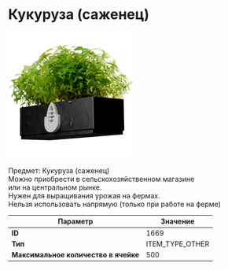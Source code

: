 # Кукуруза (саженец)

![Item Image](../img/1669.webp?raw=true)

Предмет: Кукуруза (саженец)<br>Можно приобрести в сельскохозяйственном магазине<br>или на центральном рынке.<br>Нужен для выращивания урожая на фермах.<br>Нельзя использовать напрямую (только при работе на ферме)


| Параметр | Значение |
|----------|----------|
| **ID** | 1669 |
| **Тип** | ITEM_TYPE_OTHER |
| **Максимальное количество в ячейке** | 500 |

